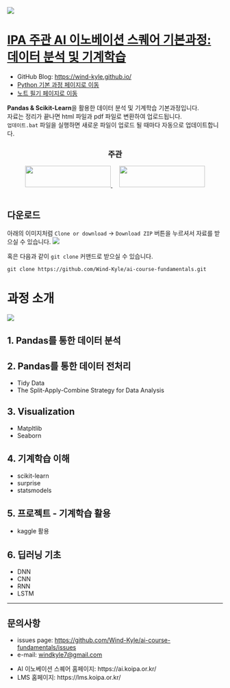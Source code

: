 <img src='https://ifh.cc/g/YGgbw.png' />

# [IPA 주관 AI 이노베이션 스퀘어 기본과정: 데이터 분석 및 기계학습](https://wind-kyle.github.io/ai-course-fundamentals/)

- GitHub Blog: https://wind-kyle.github.io/
- [Python 기본 과정 페이지로 이동](https://github.com/Wind-Kyle/python-fundamentals)
- [노트 필기 페이지로 이동](https://wind-kyle.github.io/ai-course-fundamentals/docs/)


<b>Pandas & Scikit-Learn</b>을 활용한 데이터 분석 및 기계학습 기본과정입니다.<br/>
자료는 정리가 끝나면 html 파일과 pdf 파일로 변환하여 업로드됩니다.<br/>
`업데이트.bat` 파일을 실행하면 새로운 파일이 업로드 될 때마다 자동으로 업데이트합니다.<br/>


<div align="center">
  <h2 style='font-weight: bold; font-size:18px;'>주관</h2>
  <a href='https://www.msit.go.kr/web/main/main.do'>
    <img src='https://ifh.cc/g/roAFV.jpg' width="200" height="50" />
  </a>
  &nbsp;&nbsp;&nbsp;
  <a href='https://ai.koipa.or.kr/'>
    <img src='https://ifh.cc/g/2rcgq.png' width="200" height="50" />
  </a>
</div>
<br/>


## 다운로드
아래의 이미지처럼 `Clone or download` -> `Download ZIP` 버튼을 누르셔서 자료를 받으실 수 있습니다.
<img src='https://ifh.cc/g/QpCFB.png' />

혹은 다음과 같이 `git clone` 커맨드로 받으실 수 있습니다.
```dos
git clone https://github.com/Wind-Kyle/ai-course-fundamentals.git
```

# 과정 소개
<img src='https://ifh.cc/g/Lo5wU.png' />

## 1. Pandas를 통한 데이터 분석

## 2. Pandas를 통한 데이터 전처리
- Tidy Data
- The Split-Apply-Combine Strategy for Data Analysis

## 3. Visualization
- Matpltlib
- Seaborn

## 4. 기계학습 이해 
- scikit-learn
- surprise
- statsmodels

## 5. 프로젝트 - 기계학습 활용
- kaggle 활용

## 6. 딥러닝 기초 
- DNN
- CNN
- RNN
- LSTM

---

## 문의사항
- issues page: https://github.com/Wind-Kyle/ai-course-fundamentals/issues
- e-mail: windkyle7@gmail.com
<ul>
  <li>AI 이노베이션 스퀘어 홈페이지: https://ai.koipa.or.kr/</li>
  <li>LMS 홈페이지: https://lms.koipa.or.kr/</li>
</ul>
